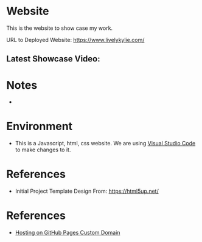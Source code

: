 # Website

This is the website to show case my work.

URL to Deployed Website: https://www.livelykylie.com/

## Latest Showcase Video: 
<!-- [![Latest Showcase]()]() -->

# Notes
- 

# Environment
- This is a Javascript, html, css website. We are using [Visual Studio Code](https://code.visualstudio.com/) to make changes to it.

# References
- Initial Project Template Design From: https://html5up.net/

# References

- [Hosting on GitHub Pages Custom Domain](https://dev.to/trentyang/how-to-setup-google-domain-for-github-pages-1p58)

